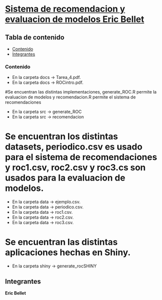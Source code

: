 # [Sistema de recomendacion y evaluacion de modelos Eric Bellet](https://github.com/ericbellet/recomendacion-modelos)

## Tabla de contenido

* [Contenido](#contenido)
* [Integrantes](#integrantes)


### Contenido
* En la carpeta docs -> Tarea_4.pdf.
* En la carpeta docs -> ROCintro.pdf.

#Se encuentran las distintas implementaciones, generate_ROC.R permite la evaluacion de modelos y recomendacion.R permite el sistema de recomendaciones
* En la carpeta src -> generate_ROC
* En la carpeta src -> recomendacion

# Se encuentran los distintas datasets, periodico.csv es usado para el sistema de recomendaciones y roc1.csv, roc2.csv y roc3.cs son usados para la evaluacion de modelos.
* En la carpeta data -> ejemplo.csv.
* En la carpeta data -> periodico.csv.
* En la carpeta data -> roc1.csv.
* En la carpeta data -> roc2.csv.
* En la carpeta data -> roc3.csv.

# Se encuentran las distintas aplicaciones hechas en Shiny.
* En la carpeta shiny -> generate_rocSHINY


## Integrantes

**Eric Bellet**